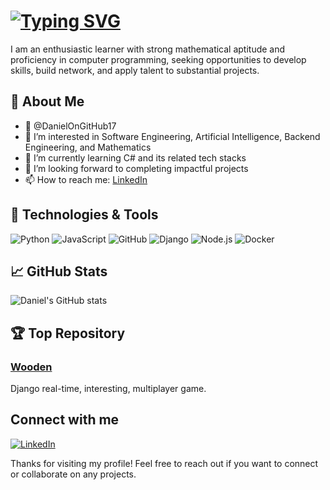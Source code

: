 # [![Typing SVG](https://readme-typing-svg.demolab.com?font=Cursive+Code&pause=100&lines=Hallo!+I'm+Daniel+👋)](https://danielongithub17.github.io)

I am an enthusiastic learner with strong mathematical aptitude and proficiency in computer programming, seeking opportunities to develop skills, build network, and apply talent to substantial projects.

## 🚀 About Me

- 👋 @DanielOnGitHub17
- 👀 I’m interested in Software Engineering, Artificial Intelligence, Backend Engineering, and Mathematics
- 🌱 I’m currently learning C# and its related tech stacks
- 💞️ I’m looking forward to completing impactful projects
- 📫 How to reach me: [LinkedIn](https://www.linkedin.com/in/enesidaniel/)

## 🔧 Technologies & Tools

![Python](https://img.shields.io/badge/Python-3670A0?style=for-the-badge&logo=python&logoColor=ffdd54)
![JavaScript](https://img.shields.io/badge/JavaScript-323330?style=for-the-badge&logo=javascript&logoColor=F7DF1E)
![GitHub](https://img.shields.io/badge/GitHub-181717?style=for-the-badge&logo=github&logoColor=white)
![Django](https://img.shields.io/badge/Django-339943?style=for-the-badge&logo=django&logoColor=white)
![Node.js](https://img.shields.io/badge/Node.js-339933?style=for-the-badge&logo=nodedotjs&logoColor=white)
![Docker](https://img.shields.io/badge/Docker-2496ED?style=for-the-badge&logo=docker&logoColor=white)

## 📈 GitHub Stats

![Daniel's GitHub stats](https://github-readme-stats.vercel.app/api?username=DanielOnGitHub17&show_icons=true&theme=radical)

## 🏆 Top Repository

### [Wooden](https://github.com/DanielOnGitHub17/wooden)
Django real-time, interesting, multiplayer game.

## Connect with me

[![LinkedIn](https://img.shields.io/badge/LinkedIn-0A66C2?style=for-the-badge&logo=linkedin&logoColor=white)](https://www.linkedin.com/in/enesidaniel/)

Thanks for visiting my profile! Feel free to reach out if you want to connect or collaborate on any projects.
